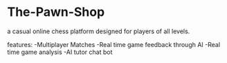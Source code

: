 # The-Pawn-Shop

a casual online chess platform designed for players of all levels. 

features:
  -Multiplayer Matches
  -Real time game feedback through AI
  -Real time game analysis
  -AI tutor chat bot
